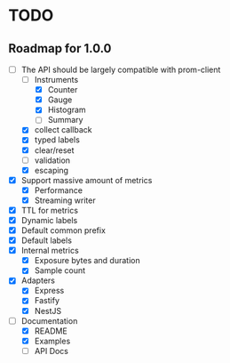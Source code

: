 # TODO

## Roadmap for 1.0.0

- [ ] The API should be largely compatible with prom-client
    - [ ] Instruments
        - [x] Counter
        - [x] Gauge
        - [x] Histogram
        - [ ] Summary
    - [x] collect callback
    - [x] typed labels
    - [x] clear/reset
    - [ ] validation
    - [x] escaping
- [x] Support massive amount of metrics
    - [x] Performance
    - [x] Streaming writer
- [x] TTL for metrics
- [x] Dynamic labels
- [x] Default common prefix
- [x] Default labels
- [x] Internal metrics
    - [x] Exposure bytes and duration
    - [x] Sample count
- [x] Adapters
    - [x] Express
    - [x] Fastify
    - [x] NestJS
- [ ] Documentation
    - [x] README
    - [x] Examples
    - [ ] API Docs
